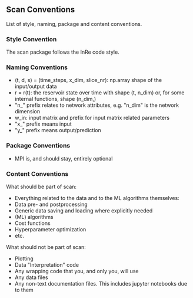 ## Scan Conventions

List of style, naming, package and content conventions.


### Style Convention

The scan package follows the InRe code style.

### Naming Conventions

* (t, d, s) = (time_steps, x_dim, slice_nr): np.array shape of the input/output data
* r = r(t): the reservoir state over time with shape (t, n_dim) or, for some internal functions, shape (n_dim,)
* "n_" prefix relates to network attributes, e.g. "n_dim" is the network dimension
* w_in: input matrix and prefix for input matrix related parameters
* "x_" prefix means input
* "y_" prefix means output/prediction

### Package Conventions
* MPI is, and should stay, entirely optional

### Content Conventions
What should be part of scan:
* Everything related to the data and to the ML algorithms themselves: 
* Data pre- and postprocessing
* Generic data saving and loading where explicitly needed
* (ML) algorithms 
* Cost functions
* Hyperparameter optimization
* etc.

What should not be part of scan:
* Plotting
* Data "Interpretation" code
* Any wrapping code that you, and only you, will use
* Any data files
* Any non-text documentation files. This includes jupyter notebooks due to them 